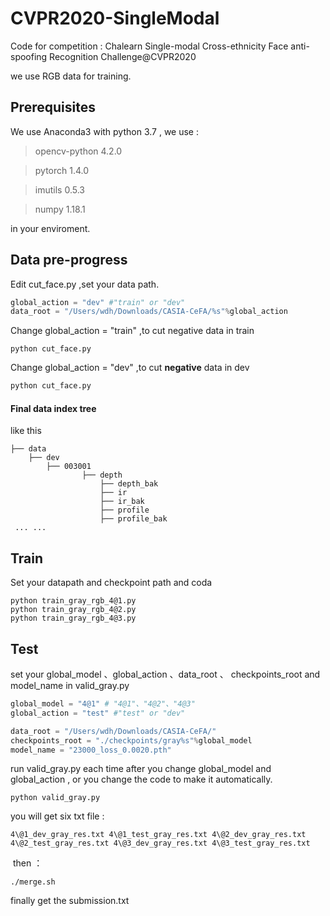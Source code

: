 # CVPR2020-SingleModal

Code for competition : Chalearn Single-modal Cross-ethnicity Face anti-spoofing Recognition Challenge@CVPR2020

we use RGB data for training.

## Prerequisites

We use Anaconda3 with python 3.7 , we use  :

> opencv-python  4.2.0

>  pytorch 1.4.0

>  imutils 0.5.3

>  numpy 1.18.1

in your enviroment.

## Data pre-progress

Edit cut_face.py ,set your data path. 

```python
global_action = "dev" #"train" or "dev"
data_root = "/Users/wdh/Downloads/CASIA-CeFA/%s"%global_action
```

Change global_action = "train" ,to cut negative data in train

```shell
python cut_face.py
```

Change global_action = "dev" ,to cut **negative** data in dev

```python
python cut_face.py
```

#### Final data index tree

like this

```shell
├── data
    ├── dev
        ├── 003001
        		├── depth
    				├── depth_bak
    				├── ir
    				├── ir_bak
    				├── profile
    				├── profile_bak	
 ... ...
```

## Train

Set your datapath and checkpoint path and coda 

```shell
python train_gray_rgb_4@1.py
python train_gray_rgb_4@2.py
python train_gray_rgb_4@3.py
```

## Test

set your global_model 、global_action 、data_root 、 checkpoints_root and model_name in valid_gray.py

```python
global_model = "4@1" # "4@1"、"4@2"、"4@3"
global_action = "test" #"test" or "dev"

data_root = "/Users/wdh/Downloads/CASIA-CeFA/"
checkpoints_root = "./checkpoints/gray%s"%global_model
model_name = "23000_loss_0.0020.pth"
```

run valid_gray.py each time after you change global_model and  global_action , or you change the code to make it automatically.

```shell
python valid_gray.py
```

you will  get six txt file :

 ```shell
4\@1_dev_gray_res.txt 4\@1_test_gray_res.txt 4\@2_dev_gray_res.txt 4\@2_test_gray_res.txt 4\@3_dev_gray_res.txt 4\@3_test_gray_res.txt
 ```

​	then ：

```shell
./merge.sh
```

finally get the submission.txt 